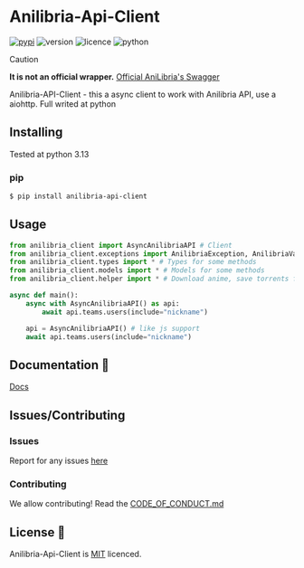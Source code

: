 # Anilibria-Api-Client

[![pypi](https://img.shields.io/badge/anilibria_api_client_on_PyPi-blue)](https://pypi.org/project/anilibria-api-client)
![version](https://img.shields.io/badge/Version-0.1.8-blue)
![licence](https://img.shields.io/badge/License-MIT-green)
![python](https://img.shields.io/badge/Python-3.13%2B-blue)

> [!CAUTION]  
> **It is not an official wrapper.** [Official AniLibria's Swagger](https://anilibria.top/api/docs/v1)

Anilibria-API-Client - this a async client to work with Anilibria API, use a aiohttp. Full writed at python

## Installing

Tested at python 3.13

### pip

```bash
$ pip install anilibria-api-client
```

## Usage

```python
from anilibria_client import AsyncAnilibriaAPI # Client
from anilibria_client.exceptions import AnilibriaException, AnilibriaValidationException # Errors
from anilibria_client.types import * # Types for some methods
from anilibria_client.models import * # Models for some methods
from anilibria_client.helper import * # Download anime, save torrents files and more

async def main():
    async with AsyncAnilibriaAPI() as api:
        await api.teams.users(include="nickname")

    api = AsyncAnilibriaAPI() # like js support
    await api.teams.users(include="nickname")
```

## Documentation 📃

[Docs](https://anilibria-api-client.readthedocs.io/stable/)

## Issues/Contributing

### Issues

Report for any issues [here](https://github.com/semen-bol/Anilibria-Api-Client/issues)

### Contributing

We allow contributing! Read the [CODE_OF_CONDUCT.md](https://github.com/semen-bol/Anilibria-Api-Client/blob/main/CODE_OF_CONDUCT.md)

## License 📄

Anilibria-Api-Client is [MIT](https://github.com/semen-bol/Anilibria-Api-Client/blob/main/LICENSE) licenced.
